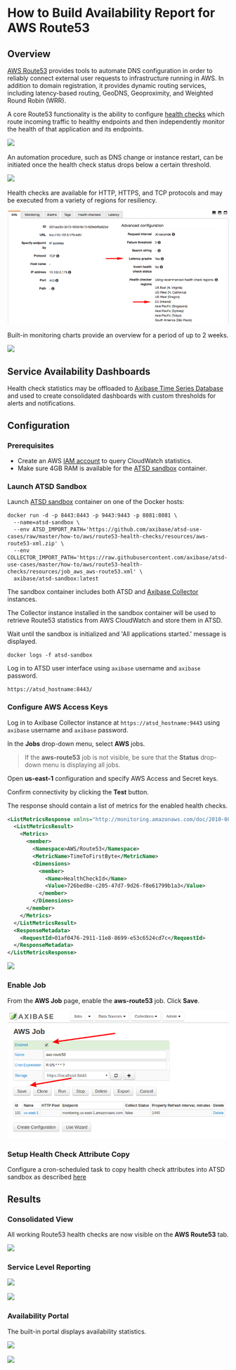 # How to Build Availability Report for AWS Route53

## Overview

[AWS Route53](https://aws.amazon.com/route53) provides tools to automate DNS configuration in order to reliably connect external user requests to infrastructure running in AWS. In addition to domain registration, it provides dynamic routing services, including latency-based routing, GeoDNS, Geoproximity, and Weighted Round Robin (WRR).


A core Route53 functionality is the ability to configure [health checks](https://docs.aws.amazon.com/Route53/latest/DeveloperGuide/welcome-health-checks.html) which route incoming traffic to healthy endpoints and then independently monitor the health of that application and its endpoints.

![](images/route53-1.png)

An automation procedure, such as DNS change or instance restart, can be initiated once the health check status drops below a certain threshold.

![](https://docs.aws.amazon.com/Route53/latest/DeveloperGuide/images/how-health-checks-work.png)

Health checks are available for HTTP, HTTPS, and TCP protocols and may be executed from a variety of regions for resiliency.

![](images/route53-regions.png)

Built-in monitoring charts provide an overview for a period of up to 2 weeks.

![](images/route53-monitoring.png)

## Service Availability Dashboards

Health check statistics may be offloaded to [Axibase Time Series Database](http://axibase.com/products/axibase-time-series-database/) and used to create consolidated dashboards with custom thresholds for alerts and notifications.

## Configuration

### Prerequisites

* Create an AWS [IAM account](https://github.com/axibase/axibase-collector/blob/master/jobs/aws-iam.md) to query CloudWatch statistics.
* Make sure 4GB RAM is available for the [ATSD sandbox](https://github.com/axibase/dockers/tree/atsd-sandbox) container.

### Launch ATSD Sandbox

Launch [ATSD sandbox](https://github.com/axibase/dockers/tree/atsd-sandbox) container on one of the Docker hosts:

```
docker run -d -p 8443:8443 -p 9443:9443 -p 8081:8081 \
  --name=atsd-sandbox \
  --env ATSD_IMPORT_PATH='https://github.com/axibase/atsd-use-cases/raw/master/how-to/aws/route53-health-checks/resources/aws-route53-xml.zip' \
  --env COLLECTOR_IMPORT_PATH='https://raw.githubusercontent.com/axibase/atsd-use-cases/master/how-to/aws/route53-health-checks/resources/job_aws_aws-route53.xml' \
  axibase/atsd-sandbox:latest
```

The sandbox container includes both ATSD and [Axibase Collector](https://github.com/axibase/axibase-collector/blob/master/jobs/docker.md) instances.

The Collector instance installed in the sandbox container will be used to retrieve Route53 statistics from AWS CloudWatch and store them in ATSD.

Wait until the sandbox is initialized and 'All applications started.' message is displayed.

```
docker logs -f atsd-sandbox
```

Log in to ATSD user interface using `axibase` username and `axibase` password.

```
https://atsd_hostname:8443/
```

### Configure AWS Access Keys

Log in to Axibase Collector instance at `https://atsd_hostname:9443` using `axibase` username and `axibase` password.

In the **Jobs** drop-down menu, select **AWS** jobs.

> If the **aws-route53** job is not visible, be sure that the **Status** drop-down menu is displaying all jobs.

Open **us-east-1** configuration and specify AWS Access and Secret keys.

Confirm connectivity by clicking the **Test** button.

The response should contain a list of metrics for the enabled health checks.

```xml
<ListMetricsResponse xmlns="http://monitoring.amazonaws.com/doc/2010-08-01/">
  <ListMetricsResult>
    <Metrics>
      <member>
        <Namespace>AWS/Route53</Namespace>
        <MetricName>TimeToFirstByte</MetricName>
        <Dimensions>
          <member>
            <Name>HealthCheckId</Name>
            <Value>726bed8e-c205-47d7-9d26-f8e61799b1a3</Value>
          </member>
        </Dimensions>
      </member>
    </Metrics>
  </ListMetricsResult>
  <ResponseMetadata>
    <RequestId>01af0476-2911-11e8-8699-e53c6524cd7c</RequestId>
  </ResponseMetadata>
</ListMetricsResponse>
```

![](images/route53-test.png)

### Enable Job

From the **AWS Job** page, enable the **aws-route53** job. Click **Save**.

![](images/enable_job.png)

### Setup Health Check Attribute Copy

Configure a cron-scheduled task to copy health check attributes into ATSD sandbox as described [here](https://github.com/axibase/atsd-integration/tree/aws-route53)

## Results

### Consolidated View

All working Route53 health checks are now visible on the **AWS Route53** tab. 

![](images/route53-entity-view.png)

### Service Level Reporting

![](images/route53-sql-console.png)

![](images/route53-email.png)

### Availability Portal

The built-in portal displays availability statistics.

![](images/route53-portal.png)

![](images/route53-portal-detail.png)
